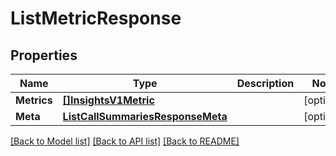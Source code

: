# ListMetricResponse

## Properties

Name | Type | Description | Notes
------------ | ------------- | ------------- | -------------
**Metrics** | [**[]InsightsV1Metric**](InsightsV1Metric.md) |  |[optional] 
**Meta** | [**ListCallSummariesResponseMeta**](ListCallSummariesResponseMeta.md) |  |[optional] 

[[Back to Model list]](../README.md#documentation-for-models) [[Back to API list]](../README.md#documentation-for-api-endpoints) [[Back to README]](../README.md)


